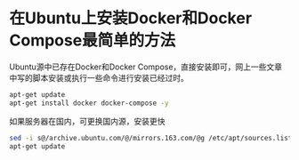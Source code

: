 # 在Ubuntu上安装Docker和Docker Compose最简单的方法

Ubuntu源中已存在Docker和Docker Compose，直接安装即可，网上一些文章中写的脚本安装或执行一些命令进行安装已经过时。

```bash
apt-get update
apt-get install docker docker-compose -y
```

如果服务器在国内，可更换国内源，安装更快

```bash
sed -i s@/archive.ubuntu.com/@/mirrors.163.com/@g /etc/apt/sources.list
apt-get update
```
